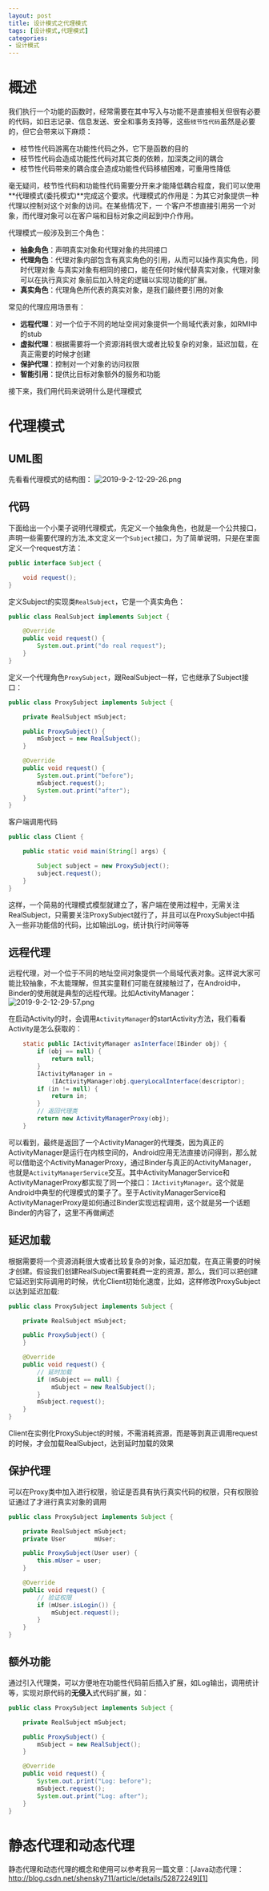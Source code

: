 ```yaml
---
layout: post
title: 设计模式之代理模式
tags: [设计模式,代理模式]
categories: 
- 设计模式
---
```


# 概述
我们执行一个功能的函数时，经常需要在其中写入与功能不是直接相关但很有必要的代码，如日志记录、信息发送、安全和事务支持等，这些`枝节性代码`虽然是必要的，但它会带来以下麻烦：

 - 枝节性代码游离在功能性代码之外，它下是函数的目的
 - 枝节性代码会造成功能性代码对其它类的依赖，加深类之间的耦合
 - 枝节性代码带来的耦合度会造成功能性代码移植困难，可重用性降低

毫无疑问，枝节性代码和功能性代码需要分开来才能降低耦合程度，我们可以使用**代理模式(委托模式)**完成这个要求。代理模式的作用是：为其它对象提供一种代理以控制对这个对象的访问。在某些情况下，一 个客户不想直接引用另一个对象，而代理对象可以在客户端和目标对象之间起到中介作用。

代理模式一般涉及到三个角色：

 - **抽象角色**：声明真实对象和代理对象的共同接口
 - **代理角色**：代理对象内部包含有真实角色的引用，从而可以操作真实角色，同时代理对象 与真实对象有相同的接口，能在任何时候代替真实对象，代理对象可以在执行真实对 象前后加入特定的逻辑以实现功能的扩展。
 - **真实角色**：代理角色所代表的真实对象，是我们最终要引用的对象

常见的代理应用场景有：

 - **远程代理**：对一个位于不同的地址空间对象提供一个局域代表对象，如RMI中的stub
 - **虚拟代理**：根据需要将一个资源消耗很大或者比较复杂的对象，延迟加载，在真正需要的时候才创建
 - **保护代理**：控制对一个对象的访问权限
 - **智能引用**：提供比目标对象额外的服务和功能


接下来，我们用代码来说明什么是代理模式

<!-- more -->

# 代理模式
## UML图
先看看代理模式的结构图：
![2019-9-2-12-29-26.png](https://gitee.com/hanschencoder/Images/raw/master/2019-9-2-12-29-26.png)

## 代码
下面给出一个小栗子说明代理模式，先定义一个抽象角色，也就是一个公共接口，声明一些需要代理的方法,本文定义一个`Subject`接口，为了简单说明，只是在里面定义一个request方法：
```java
public interface Subject {

    void request();
}
```
定义Subject的实现类`RealSubject`，它是一个真实角色：
```java
public class RealSubject implements Subject {

    @Override
    public void request() {
        System.out.print("do real request");
    }
}
```
定义一个代理角色`ProxySubject`，跟RealSubject一样，它也继承了Subject接口：
```java
public class ProxySubject implements Subject {

    private RealSubject mSubject;

    public ProxySubject() {
        mSubject = new RealSubject();
    }

    @Override
    public void request() {
        System.out.print("before");
        mSubject.request();
        System.out.print("after");
    }
}
```
客户端调用代码
```java
public class Client {

    public static void main(String[] args) {

        Subject subject = new ProxySubject();
        subject.request();
    }
}
```

这样，一个简易的代理模式模型就建立了，客户端在使用过程中，无需关注RealSubject，只需要关注ProxySubject就行了，并且可以在ProxySubject中插入一些非功能信的代码，比如输出Log，统计执行时间等等

## 远程代理
远程代理，对一个位于不同的地址空间对象提供一个局域代表对象。这样说大家可能比较抽象，不太能理解，但其实童鞋们可能在就接触过了，在Android中，Binder的使用就是典型的远程代理。比如ActivityManager：
![2019-9-2-12-29-57.png](https://gitee.com/hanschencoder/Images/raw/master/2019-9-2-12-29-57.png)

在启动Activity的时，会调用`ActivityManager`的startActivity方法，我们看看Activity是怎么获取的：
```java
    static public IActivityManager asInterface(IBinder obj) {
        if (obj == null) {
            return null;
        }
        IActivityManager in =
            (IActivityManager)obj.queryLocalInterface(descriptor);
        if (in != null) {
            return in;
        }
        // 返回代理类
        return new ActivityManagerProxy(obj);
    }
```
可以看到，最终是返回了一个ActivityManager的代理类，因为真正的ActivityManager是运行在内核空间的，Android应用无法直接访问得到，那么就可以借助这个ActivityManagerProxy，通过Binder与真正的ActivityManager，也就是`ActivityManagerService`交互。其中ActivityManagerService和ActivityManagerProxy都实现了同一个接口：`IActivityManager`。这个就是Android中典型的代理模式的栗子了。至于ActivityManagerService和ActivityManagerProxy是如何通过Binder实现远程调用，这个就是另一个话题Binder的内容了，这里不再做阐述

## 延迟加载
根据需要将一个资源消耗很大或者比较复杂的对象，延迟加载，在真正需要的时候才创建。假设我们创建RealSubject需要耗费一定的资源，那么，我们可以把创建它延迟到实际调用的时候，优化Client初始化速度，比如，这样修改ProxySubject以达到延迟加载:
```java
public class ProxySubject implements Subject {

    private RealSubject mSubject;

    public ProxySubject() {
    }

    @Override
    public void request() {
        // 延时加载
        if (mSubject == null) {
            mSubject = new RealSubject();
        }
        mSubject.request();
    }
}
```
Client在实例化ProxySubject的时候，不需消耗资源，而是等到真正调用request的时候，才会加载RealSubject，达到延时加载的效果

## 保护代理
可以在Proxy类中加入进行权限，验证是否具有执行真实代码的权限，只有权限验证通过了才进行真实对象的调用
```java
public class ProxySubject implements Subject {

    private RealSubject mSubject;
    private User        mUser;

    public ProxySubject(User user) {
        this.mUser = user;
    }

    @Override
    public void request() {
        // 验证权限
        if (mUser.isLogin()) {
            mSubject.request();
        }
    }
}
```

## 额外功能
通过引入代理类，可以方便地在功能性代码前后插入扩展，如Log输出，调用统计等，实现对原代码的**无侵入**式代码扩展，如：
```java
public class ProxySubject implements Subject {

    private RealSubject mSubject;

    public ProxySubject() {
        mSubject = new RealSubject();
    }

    @Override
    public void request() {
        System.out.print("Log: before");
        mSubject.request();
        System.out.print("Log: after");
    }
}
```

# 静态代理和动态代理
静态代理和动态代理的概念和使用可以参考我另一篇文章：[Java动态代理：http://blog.csdn.net/shensky711/article/details/52872249][1]



  [1]: http://blog.csdn.net/shensky711/article/details/52872249
